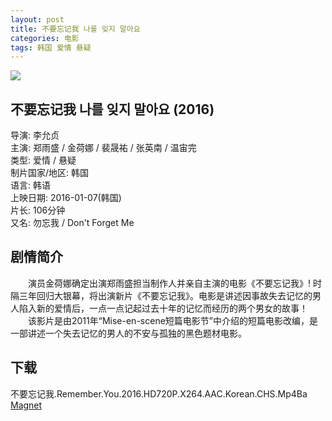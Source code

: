 ```yaml
---
layout: post
title: 不要忘记我 나를 잊지 말아요
categories: 电影
tags: 韩国 爱情 悬疑
---
```


[![](http://i3.piimg.com/9de221691ddda9b5t.jpg)](http://i3.piimg.com/9de221691ddda9b5.jpg)

## 不要忘记我 나를 잊지 말아요 (2016)
导演: 李允贞  
主演: 郑雨盛 / 金荷娜 / 裴晟祐 / 张英南 / 温宙完  
类型: 爱情 / 悬疑  
制片国家/地区: 韩国  
语言: 韩语  
上映日期: 2016-01-07(韩国)  
片长: 106分钟  
又名: 勿忘我 / Don't Forget Me

## 剧情简介
　　演员金荷娜确定出演郑雨盛担当制作人并亲自主演的电影《不要忘记我》! 时隔三年回归大银幕，将出演新片《不要忘记我》。电影是讲述因事故失去记忆的男人陷入新的爱情后，一点一点记起过去十年的记忆而经历的两个男女的故事！  
　　该影片是由2011年“Mise-en-scene短篇电影节”中介绍的短篇电影改编，是一部讲述一个失去记忆的男人的不安与孤独的黑色题材电影。

## 下载
不要忘记我.Remember.You.2016.HD720P.X264.AAC.Korean.CHS.Mp4Ba  
[Magnet](magnet:?xt=urn:btih:d036c249c395745ca22a57af4a362cc8b2682a93&tr=http://bt.mp4ba.com:2710/announce)
